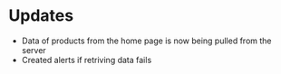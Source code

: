 # Updates

 - Data of products from the home page is now being pulled from the server
 - Created alerts if retriving data fails


